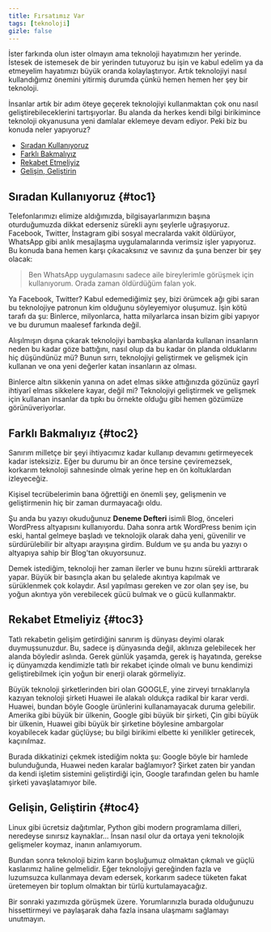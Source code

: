 ```yaml
---
title: Fırsatımız Var
tags: [teknoloji]
gizle: false
---
```


İster farkında olun ister olmayın ama teknoloji hayatımızın her yerinde. İstesek de istemesek de bir yerinden tutuyoruz bu işin ve kabul edelim ya da etmeyelim hayatımızı büyük oranda kolaylaştırıyor. Artık teknolojiyi nasıl kullandığımız önemini yitirmiş durumda çünkü hemen hemen her şey bir teknoloji.

İnsanlar artık bir adım öteye geçerek teknolojiyi kullanmaktan çok onu nasıl geliştirebileceklerini tartışıyorlar. Bu alanda da herkes kendi bilgi birikimince teknoloji okyanusuna yeni damlalar eklemeye  devam ediyor. Peki biz bu konuda neler yapıyoruz?

<nav title="İçindekiler">
<ul>
<li><a href="#toc1">Sıradan Kullanıyoruz</a></li>
<li><a href="#toc2">Farklı Bakmalıyız</a></li>
<li><a href="#toc3">Rekabet Etmeliyiz</a></li>
<li><a href="#toc4">Gelişin, Geliştirin</a></li>
</ul>
</nav>

## Sıradan Kullanıyoruz {#toc1}

Telefonlarımızı elimize aldığımızda, bilgisayarlarımızın başına oturduğumuzda dikkat ederseniz sürekli aynı şeylerle uğraşıyoruz. Facebook, Twitter, İnstagram gibi sosyal mecralarda vakit öldürüyor, WhatsApp gibi  anlık mesajlaşma uygulamalarında verimsiz işler yapıyoruz. Bu konuda bana hemen karşı çıkacaksınız ve savınız da şuna benzer bir şey olacak:

> Ben WhatsApp uygulamasını sadece aile bireylerimle görüşmek için kullanıyorum. Orada zaman öldürdüğüm falan yok.

Ya Facebook, Twitter? Kabul edemediğimiz şey, bizi örümcek ağı gibi saran bu teknolojiye patronun kim olduğunu söyleyemiyor oluşumuz. İşin kötü tarafı da şu: Binlerce, milyonlarca, hatta milyarlarca insan bizim gibi yapıyor ve bu durumun maalesef farkında değil.

Alışılmışın dışına çıkarak teknolojiyi bambaşka alanlarda kullanan  insanların neden bu kadar göze battığını, nasıl olup da bu kadar ön planda olduklarını hiç düşündünüz mü? Bunun sırrı, teknolojiyi geliştirmek ve gelişmek için kullanan ve ona yeni değerler katan insanların az olması.

Binlerce altın sikkenin yanına on adet elmas sikke attığınızda gözünüz gayrî ihtiyarî elmas sikkelere kayar, değil mi? Teknolojiyi geliştirmek ve gelişmek için kullanan insanlar da tıpkı bu örnekte olduğu gibi hemen gözümüze görünüveriyorlar.

## Farklı Bakmalıyız {#toc2}

Sanırım milletçe bir şeyi ihtiyacımız kadar kullanıp devamını getirmeyecek kadar isteksiziz. Eğer bu durumu bir an önce tersine çeviremezsek, korkarım teknoloji sahnesinde olmak yerine hep en ön koltuklardan izleyeceğiz.

Kişisel tecrübelerimin bana öğrettiği en önemli şey, gelişmenin ve geliştirmenin hiç bir zaman durmayacağı oldu.

Şu anda bu yazıyı okuduğunuz **Deneme Defteri** isimli Blog, önceleri WordPress altyapısını kullanıyordu. Daha sonra artık WordPress benim için eski, hantal gelmeye başladı ve teknolojik olarak daha yeni, güvenilir ve sürdürülebilir bir altyapı arayışına girdim. Buldum ve şu anda bu yazıyı o altyapıya sahip bir Blog'tan okuyorsunuz.

Demek istediğim, teknoloji her zaman ilerler ve bunu hızını sürekli arttırarak yapar. Büyük bir basınçla akan bu şelalede akıntıya kapılmak ve sürüklenmek çok kolaydır. Asıl yapılması gereken ve zor olan şey ise, bu yoğun akıntıya yön verebilecek gücü bulmak ve o gücü kullanmaktır.

## Rekabet Etmeliyiz {#toc3}

Tatlı rekabetin gelişim getirdiğini sanırım iş dünyası deyimi olarak duymuşsunuzdur. Bu, sadece iş dünyasında değil, aklınıza gelebilecek her alanda böyledir aslında. Gerek günlük yaşamda, gerek iş hayatında, gerekse iç dünyamızda kendimizle tatlı bir rekabet içinde olmalı ve bunu kendimizi geliştirebilmek için yoğun bir enerji olarak görmeliyiz.

Büyük teknoloji şirketlerinden biri olan GOOGLE, yine zirveyi tırnaklarıyla kazıyan teknoloji şirketi Huawei ile alakalı oldukça radikal bir karar verdi. Huawei, bundan böyle Google ürünlerini kullanamayacak duruma gelebilir. Amerika gibi büyük bir ülkenin, Google gibi büyük bir şirketi, Çin gibi büyük bir ülkenin, Huawei gibi büyük bir şirketine böylesine ambargolar koyabilecek kadar güçlüyse; bu bilgi birikimi elbette ki yenilikler getirecek, kaçınılmaz.

Burada dikkatinizi çekmek istediğim nokta şu: Google böyle bir hamlede bulunduğunda, Huawei neden karalar bağlamıyor? Şirket zaten bir yandan da kendi  işletim sistemini geliştirdiği için, Google tarafından gelen bu hamle şirketi yavaşlatamıyor bile.

## Gelişin, Geliştirin {#toc4}

Linux gibi ücretsiz dağıtımlar, Python gibi modern programlama dilleri, neredeyse sınırsız kaynaklar... İnsan nasıl olur da ortaya yeni teknolojik gelişmeler koymaz, inanın anlamıyorum.

Bundan sonra teknoloji bizim karın boşluğumuz olmaktan çıkmalı ve güçlü kaslarımız haline gelmelidir. Eğer teknolojiyi gereğinden fazla ve luzumsuzca kullanmaya devam edersek, korkarım sadece tüketen fakat üretemeyen bir toplum olmaktan bir türlü kurtulamayacağız.

Bir sonraki yazımızda görüşmek üzere. Yorumlarınızla burada olduğunuzu hissettirmeyi ve paylaşarak daha fazla insana ulaşmamı sağlamayı unutmayın.
